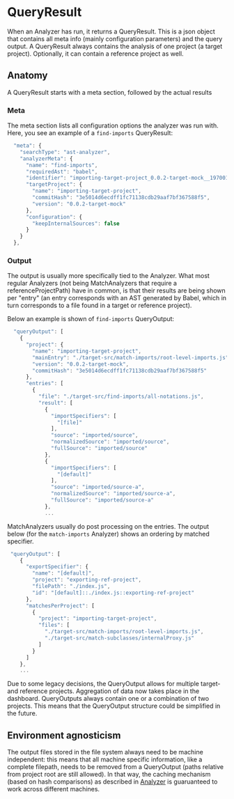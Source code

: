 # QueryResult

When an Analyzer has run, it returns a QueryResult. This is a json object that contains all
meta info (mainly configuration parameters) and the query output.
A QueryResult always contains the analysis of one project (a target project). Optionally,
it can contain a reference project as well.

## Anatomy

A QueryResult starts with a meta section, followed by the actual results

### Meta

The meta section lists all configuration options the analyzer was run with. Here, you see an
example of a `find-imports` QueryResult:

```js
  "meta": {
    "searchType": "ast-analyzer",
    "analyzerMeta": {
      "name": "find-imports",
      "requiredAst": "babel",
      "identifier": "importing-target-project_0.0.2-target-mock__1970011674",
      "targetProject": {
        "name": "importing-target-project",
        "commitHash": "3e5014d6ecdff1fc71138cdb29aaf7bf367588f5",
        "version": "0.0.2-target-mock"
      },
      "configuration": {
        "keepInternalSources": false
      }
    }
  },
```

### Output

The output is usually more specifically tied to the Analyzer. What most regular Analyzers
(not being MatchAnalyzers that require a referenceProjectPath) have in common, is that their
results are being shown per "entry" (an entry corresponds with an AST generated by Babel, which in
turn corresponds to a file found in a target or reference project).

Below an example is shown of `find-imports` QueryOutput:

```js
  "queryOutput": [
    {
      "project": {
        "name": "importing-target-project",
        "mainEntry": "./target-src/match-imports/root-level-imports.js",
        "version": "0.0.2-target-mock",
        "commitHash": "3e5014d6ecdff1fc71138cdb29aaf7bf367588f5"
      },
      "entries": [
        {
          "file": "./target-src/find-imports/all-notations.js",
          "result": [
            {
              "importSpecifiers": [
                "[file]"
              ],
              "source": "imported/source",
              "normalizedSource": "imported/source",
              "fullSource": "imported/source"
            },
            {
              "importSpecifiers": [
                "[default]"
              ],
              "source": "imported/source-a",
              "normalizedSource": "imported/source-a",
              "fullSource": "imported/source-a"
            },
            ...
```

MatchAnalyzers usually do post processing on the entries. The output below (for the `match-imports`
Analyzer) shows an ordering by matched specifier.

```js
 "queryOutput": [
    {
      "exportSpecifier": {
        "name": "[default]",
        "project": "exporting-ref-project",
        "filePath": "./index.js",
        "id": "[default]::./index.js::exporting-ref-project"
      },
      "matchesPerProject": [
        {
          "project": "importing-target-project",
          "files": [
            "./target-src/match-imports/root-level-imports.js",
            "./target-src/match-subclasses/internalProxy.js"
          ]
        }
      ]
    },
    ...
```

Due to some legacy decisions, the QueryOutput allows for multiple target- and reference projects.
Aggregation of data now takes place in the dashboard.
QueryOutputs always contain one or a combination of two projects. This means that the
QueryOutput structure could be simplified in the future.

## Environment agnosticism

The output files stored in the file system always need to be machine independent:
this means that all machine specific information, like a complete filepath, needs to be removed from a QueryOutput (paths relative from project root are still allowed).
In that way, the caching mechanism (based on hash comparisons) as described in [Analyzer]('./Analyzer.md') is
guaruanteed to work across different machines.
